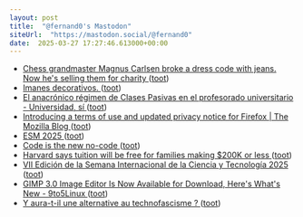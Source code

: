```yaml
---
layout: post
title:  "@fernand0's Mastodon"
siteUrl:  "https://mastodon.social/@fernand0"
date:  2025-03-27 17:27:46.613000+00:00
---
```

*  [Chess grandmaster Magnus Carlsen broke a dress code with jeans. Now he's selling them for charity ](https://apnews.com/article/magnus-carlsen-chess-jeans-dress-code-auction-5d97263f06cccabd4a961198039e77e) ([toot](https://mastodon.social/@fernand0/114235570035938998))
*  [Imanes decorativos. ](https://avecesunafoto.wordpress.com/2025/03/27/imanes-decorativos) ([toot](https://mastodon.social/@fernand0/114235304392637156))
*  [El anacrónico régimen de Clases Pasivas en el profesorado universitario - Universidad, sí ](https://www.universidadsi.es/el-anacronico-regimen-de-clases-pasivas-en-el-profesorado-universitario) ([toot](https://mastodon.social/@fernand0/114235234025759728))
*  [Introducing a terms of use and updated privacy notice for Firefox \| The Mozilla Blog ](https://blog.mozilla.org/en/products/firefox/firefox-news/firefox-terms-of-use) ([toot](https://mastodon.social/@fernand0/114235094959289464))
*  [ESM 2025 ](https://www.eurosis.org/conf/esm/2025/index.htm) ([toot](https://mastodon.social/@fernand0/114234794791341720))
*  [Code is the new no-code ](https://lumberjack.so/p/code-is-the-new-no-cod) ([toot](https://mastodon.social/@fernand0/114234708815404255))
*  [Harvard says tuition will be free for families making $200K or less ](https://abcnews.go.com/Business/harvard-tuition-families-making-200k/story?id=11987424) ([toot](https://mastodon.social/@fernand0/114234473903710456))
*  [VII Edición de la Semana Internacional de la Ciencia y Tecnología 2025 ](https://eina.unizar.es/noticia/vii-edicion-de-la-semana-internacional-de-la-ciencia-y-tecnologia-202) ([toot](https://mastodon.social/@fernand0/114234055936662647))
*  [GIMP 3.0 Image Editor Is Now Available for Download, Here&#39;s What&#39;s New - 9to5Linux  ](https://9to5linux.com/gimp-3-0-image-editor-is-now-available-for-download-heres-whats-new) ([toot](https://mastodon.social/@fernand0/114233903296619376))
*  [Y aura-t-il une alternative au technofascisme ? ](https://danslesalgorithmes.net/2024/11/08/y-aura-t-il-une-alternative-au-technofascisme) ([toot](https://mastodon.social/@fernand0/114233587258255270))
